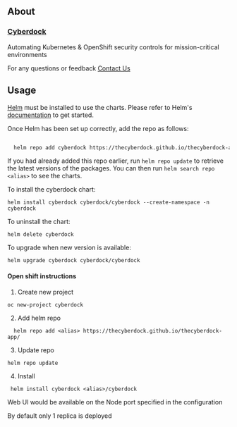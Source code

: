## About

### [Cyberdock](https://thecyberdock.com/)

Automating Kubernetes & OpenShift security controls for mission-critical environments

For any questions or feedback [Contact Us](mailto:welcome@thecyberdock.com)

## Usage

[Helm](https://helm.sh) must be installed to use the charts.  Please refer to
Helm's [documentation](https://helm.sh/docs) to get started.

Once Helm has been set up correctly, add the repo as follows:

``` sh

  helm repo add cyberdock https://thecyberdock.github.io/thecyberdock-app/  
```

If you had already added this repo earlier, run `helm repo update` to retrieve
the latest versions of the packages.  You can then run `helm search repo
<alias>` to see the charts.

To install the cyberdock chart:

    helm install cyberdock cyberdock/cyberdock --create-namespace -n cyberdock

To uninstall the chart:

    helm delete cyberdock

To upgrade when new version is available:

```
helm upgrade cyberdock cyberdock/cyberdock
```
#### Open shift instructions

1. Create new project 

```
oc new-project cyberdock
```

2. Add helm repo

```
  helm repo add <alias> https://thecyberdock.github.io/thecyberdock-app/  
```

3. Update repo

```
helm repo update
```

4. Install 

```
 helm install cyberdock <alias>/cyberdock
```



Web UI would be available on the Node port specified in the configuration

By default only 1 replica is deployed
